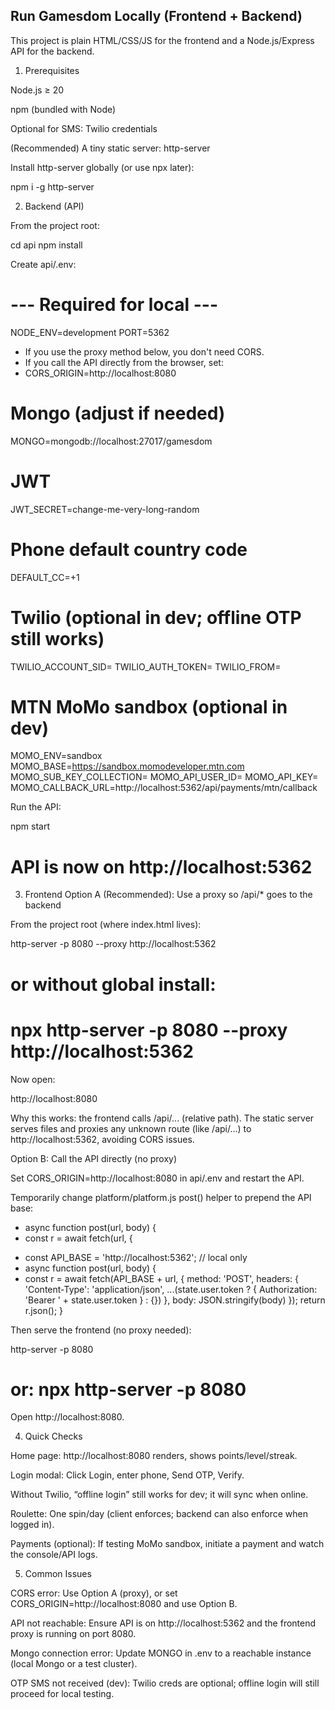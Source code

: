 ## Run Gamesdom Locally (Frontend + Backend)

This project is plain HTML/CSS/JS for the frontend and a Node.js/Express API for the backend.

1) Prerequisites

Node.js ≥ 20

npm (bundled with Node)

Optional for SMS: Twilio credentials

(Recommended) A tiny static server: http-server

Install http-server globally (or use npx later):

npm i -g http-server

2) Backend (API)

From the project root:

cd api
npm install


Create api/.env:

# --- Required for local ---
NODE_ENV=development
PORT=5362

- If you use the proxy method below, you don't need CORS.
- If you call the API directly from the browser, set:
- CORS_ORIGIN=http://localhost:8080

# Mongo (adjust if needed)
MONGO=mongodb://localhost:27017/gamesdom

# JWT
JWT_SECRET=change-me-very-long-random

# Phone default country code
DEFAULT_CC=+1

# Twilio (optional in dev; offline OTP still works)
TWILIO_ACCOUNT_SID=
TWILIO_AUTH_TOKEN=
TWILIO_FROM=

# MTN MoMo sandbox (optional in dev)
MOMO_ENV=sandbox
MOMO_BASE=https://sandbox.momodeveloper.mtn.com
MOMO_SUB_KEY_COLLECTION=
MOMO_API_USER_ID=
MOMO_API_KEY=
MOMO_CALLBACK_URL=http://localhost:5362/api/payments/mtn/callback


Run the API:

npm start
# API is now on http://localhost:5362

3) Frontend
Option A (Recommended): Use a proxy so /api/* goes to the backend

From the project root (where index.html lives):

http-server -p 8080 --proxy http://localhost:5362
# or without global install:
# npx http-server -p 8080 --proxy http://localhost:5362


Now open:

http://localhost:8080


Why this works: the frontend calls /api/... (relative path). The static server serves files and proxies any unknown route (like /api/...) to http://localhost:5362, avoiding CORS issues.

Option B: Call the API directly (no proxy)

Set CORS_ORIGIN=http://localhost:8080 in api/.env and restart the API.

Temporarily change platform/platform.js post() helper to prepend the API base:

- async function post(url, body) {
-   const r = await fetch(url, {
+ const API_BASE = 'http://localhost:5362'; // local only
+ async function post(url, body) {
+   const r = await fetch(API_BASE + url, {
      method: 'POST',
      headers: { 'Content-Type': 'application/json', ...(state.user.token ? { Authorization: 'Bearer ' + state.user.token } : {}) },
      body: JSON.stringify(body)
    });
    return r.json();
  }


Then serve the frontend (no proxy needed):

http-server -p 8080
# or: npx http-server -p 8080


Open http://localhost:8080.

4) Quick Checks

Home page: http://localhost:8080 renders, shows points/level/streak.

Login modal: Click Login, enter phone, Send OTP, Verify.

Without Twilio, “offline login” still works for dev; it will sync when online.

Roulette: One spin/day (client enforces; backend can also enforce when logged in).

Payments (optional): If testing MoMo sandbox, initiate a payment and watch the console/API logs.

5) Common Issues

CORS error:
Use Option A (proxy), or set CORS_ORIGIN=http://localhost:8080 and use Option B.

API not reachable:
Ensure API is on http://localhost:5362 and the frontend proxy is running on port 8080.

Mongo connection error:
Update MONGO in .env to a reachable instance (local Mongo or a test cluster).

OTP SMS not received (dev):
Twilio creds are optional; offline login will still proceed for local testing.